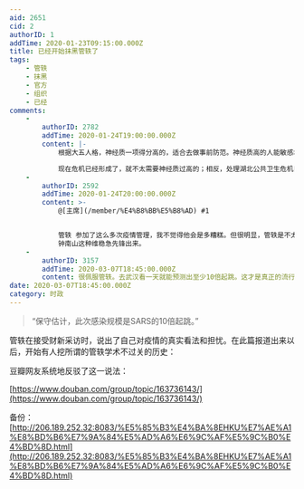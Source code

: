 ```yaml
---
aid: 2651
cid: 2
authorID: 1
addTime: 2020-01-23T09:15:00.000Z
title: 已经开始抹黑管轶了
tags:
    - 管轶
    - 抹黑
    - 官方
    - 组织
    - 已经
comments:
    -
        authorID: 2782
        addTime: 2020-01-24T19:00:00.000Z
        content: |-
            根据大五人格，神经质一项得分高的，适合去做事前防范。神经质高的人能敏感地发现哪怕最小的兆头。

            现在危机已经形成了，就不太需要神经质过高的；相反，处理湖北公共卫生危机目前更需要神经质得分低的人，就是我们一般所说的临危不乱的人。
    -
        authorID: 2592
        addTime: 2020-01-24T20:00:00.000Z
        content: >-
            @[主席](/member/%E4%B8%BB%E5%B8%AD) #1


            管轶 参加了这么多次疫情管理，我不觉得他会是多糟糕。但很明显，管轶是不太受中共控制的人，甚至可能是下一个蒋永彦，所以关键时候还得
            钟南山这种维稳急先锋出来。
    -
        authorID: 3157
        addTime: 2020-03-07T18:45:00.000Z
        content: 很佩服管轶。去武汉看一天就能预测出至少10倍起跳。这才是真正的流行病学专家。
date: 2020-03-07T18:45:00.000Z
category: 时政
---
```


> “保守估计，此次感染规模是SARS的10倍起跳。”

管轶在接受财新采访时，说出了自己对疫情的真实看法和担忧。在此篇报道出来以后，开始有人挖所谓的管轶学术不过关的历史：

豆瓣网友系统地反驳了这一说法：

[https://www.douban.com/group/topic/163736143/](https://www.douban.com/group/topic/163736143/)

备份：[http://206.189.252.32:8083/%E5%85%B3%E4%BA%8EHKU%E7%AE%A1%E8%BD%B6%E7%9A%84%E5%AD%A6%E6%9C%AF%E5%9C%B0%E4%BD%8D.html](http://206.189.252.32:8083/%E5%85%B3%E4%BA%8EHKU%E7%AE%A1%E8%BD%B6%E7%9A%84%E5%AD%A6%E6%9C%AF%E5%9C%B0%E4%BD%8D.html)
